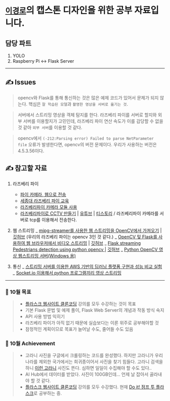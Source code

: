 # [`이경로`](https://github.com/thispath98)의 캡스톤 디자인을 위한 공부 자료입니다.

## 담당 파트

1. YOLO
2. Raspberry Pi ↔️ Flask Server

---

## ✍️ Issues

> opencv와 Flask를 통해 통신하는 것은 많은 예제 코드가 있어서 문제가 되지 않는다. 핵심은 `잘 학습된 모델`과 `촬영한 영상을 서버로 옮기는 것`.

> 서버에서 스트리밍 영상을 객체 탐지를 한다. 라즈베리 파이를 서버로 할지와 외부 서버를 이용할지가 고민인데, 라즈베리 파이 연산 속도가 이를 감당할 수 없을 것 같아 `외부 서버`를 이용할 것 같다.

> opencv에서 `(-212:Parsing error) Failed to parse NetParameter file` 오류가 발생한다면, opencv의 버전 문제이다. 우리가 사용하는 버전은 4.5.3.56이다.

## ✍️ 참고할 자료

1. 라즈베리 파이

    - [파이 카메라, 웹으로 전송](https://upcake.tistory.com/355)
    - [세종대 라즈베리 파이 교육](https://neosarchizo.gitbooks.io/raspberrypiforsejonguniv/content/chapter5.html)
    - [라즈베리파이 카메라 모듈 사용](http://www.3demp.com/community/boardDetails.php?cbID=233)
    - [라즈베리파이로 CCTV 만들기](https://github.com/kairess/cctv_raspberrypi) | [유튜브](https://youtu.be/DIGwweDJCBk) | [티스토리](https://wonpaper.tistory.com/383) / 라즈베리파이 카메라를 서버로 tcp를 이용해서 전송한다.

2. 웹 스트리밍
   _ [mjpg-streamer를 사용한 웹 스트리밍을 OpenCV에서 가져오기](https://webnautes.tistory.com/1262) | [깃허브](https://github.com/jacksonliam/mjpg-streamer) (우리의 라즈베리 파이는 opencv 3인 것 같다.)
   _ [OpenCV 및 Flask를 사용하여 웹 브라우저에서 비디오 스트리밍](https://ichi.pro/ko/opencv-mich-flaskleul-sayonghayeo-web-beulaujeoeseo-bidio-seuteuliming-162330575306240) | [깃허브](https://github.com/NakulLakhotia/Live-Streaming-using-OpenCV-Flask)
   _ [Flask streaming Pedestrians detection using python opencv
   ](https://youtu.be/MAjbzx2zq-c) | [깃허브](https://github.com/seraj94ai/Flask-streaming-Pedestrians-detection-using-python-opencv-)
   _ [Python OpenCV 영상 웹스트리밍 서버(Windows 용)](http://wandlab.com/blog/?p=94)

3. 통신
   _ [스트리밍 서버를 이용한 AWS 기반의 딥러닝 플랫폼 구현과 성능
   비교 실험](https://www.koreascience.or.kr/article/JAKO201908662571033.pdf)
   _ [Socket.io 이용해서 python 프로그램끼리 영상 스트리밍](https://sungw.tistory.com/6)

---

### 📆 10월 목표

> -   [플라스크 웹사이트 클론코딩](https://www.youtube.com/playlist?list=PLqIc89sXpwUBmr0Z282fm9JurDDYBE55r) 강의를 모두 수강하는 것이 목표
> -   기본 Flask 문법 및 예제 풀이, Flask Web Server의 개념과 작동 방식 숙지
> -   API 사용 방법 익히기
> -   라즈베리 파이가 아직 없기 때문에 실습보다는 이론 위주로 공부해야할 것
> -   잠정적인 계획이므로 목표가 늘어날 수도, 줄어들 수도 있음

### 🤗 10월 Achievement

> -   고라니 사진을 구글에서 크롤링하는 코드를 완성했다. 하지만 고라니가 우리나라를 제외한 국가에서는 희귀종이어서 사진을 찾기 힘들다. 고라니 검색을 하니 [이런 고라니](https://news.mt.co.kr/mtview.php?no=2021040714584548150) 사진도 뜬다. 심하면 일일이 수집해야 할 수도 있다..
> -   AI Hub에서 데이터를 받았다. 사진이 100GB인데... 언제 날 잡아서 골라내야 할 것 같다.
> -   [플라스크 웹사이트 클론코딩](https://www.youtube.com/playlist?list=PLqIc89sXpwUBmr0Z282fm9JurDDYBE55r) 강의를 모두 수강했다. 현재 [Do it! 점프 투 플라스크](https://wikidocs.net/book/4542)로 공부하는 중.
